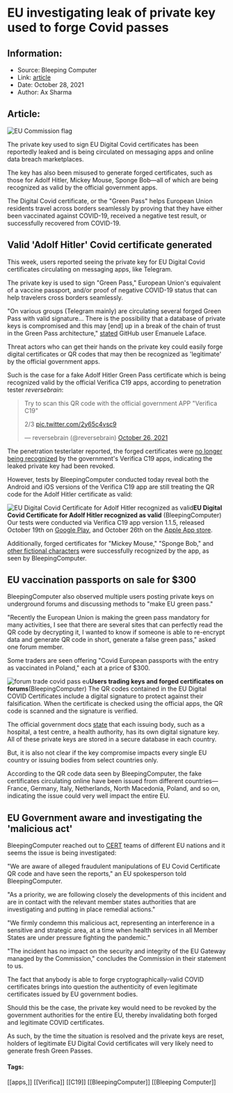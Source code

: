 # EU investigating leak of private key used to forge Covid passes
### 

## Information:
+ Source: Bleeping Computer
+ Link: [article](https://www.bleepingcomputer.com/news/security/eu-investigating-leak-of-private-key-used-to-forge-covid-passes/)
+ Date: October 28, 2021
+ Author: Ax Sharma


## Article:
![EU Commission flag ](https://www.bleepstatic.com/content/hl-images/2021/04/06/EU-flag.jpg)


The private key used to sign EU Digital Covid certificates has been reportedly leaked and is being circulated on messaging apps and online data breach marketplaces.


The key has also been misused to generate forged certificates, such as those for Adolf Hitler, Mickey Mouse, Sponge Bob—all of which are being recognized as valid by the official government apps.


The Digital Covid certificate, or the "Green Pass" helps European Union residents travel across borders seamlessly by proving that they have either been vaccinated against COVID-19, received a negative test result, or successfully recovered from COVID-19.


Valid 'Adolf Hitler' Covid certificate generated
------------------------------------------------


This week, users reported seeing the private key for EU Digital Covid certificates circulating on messaging apps, like Telegram.


The private key is used to sign "Green Pass," European Union's equivalent of a vaccine passport, and/or proof of negative COVID-19 status that can help travelers cross borders seamlessly.


"On various groups (Telegram mainly) are circulating several forged Green Pass with valid signature... There is the possibility that a database of private keys is compromised and this may [end] up in a break of the chain of trust in the Green Pass architecture," [stated](https://github.com/ehn-dcc-development/hcert-spec/issues/103) GitHub user Emanuele Laface.


Threat actors who can get their hands on the private key could easily forge digital certificates or QR codes that may then be recognized as 'legitimate' by the official government apps.


Such is the case for a fake Adolf Hitler Green Pass certificate which is being recognized valid by the official Verifica C19 apps, according to penetration tester *reversebrain*:




> 
> Try to scan this QR code with the official government APP "Verifica C19"  
>   
> 
> 2/3 [pic.twitter.com/2y65c4vsc9](https://t.co/2y65c4vsc9)
> 
> 
> — reversebrain (@reversebrain) [October 26, 2021](https://twitter.com/reversebrain/status/1453095038284615682?ref_src=twsrc%5Etfw)


The penetration testerlater reported, the forged certificates were [no longer being recognized](https://twitter.com/reversebrain/status/1453281511818600455) by the government's Verifica C19 apps, indicating the leaked private key had been revoked.


However, tests by BleepingComputer conducted today reveal both the Android and iOS versions of the Verifica C19 app are still treating the QR code for the Adolf Hitler certificate as valid:



![EU Digital Covid Certificate for Adolf Hitler recognized as valid](https://www.bleepstatic.com/images/news/u/1164866/2021/Oct-2021/eu-covid-pass-private-key-leak/covid-pass-adolf-hitler.jpeg)**EU Digital Covid Certificate for Adolf Hitler recognized as valid** (BleepingComputer)
Our tests were conducted via Verifica C19 app version 1.1.5, released October 19th on [Google Play](http://play.google.com/store/apps/details?id=it.ministerodellasalute.verificaC19&hl=en_GB&gl=US), and October 26th on the [Apple App store](http://apps.apple.com/it/app/verificac19/id1565800117).


Additionally, forged certificates for "Mickey Mouse," "Sponge Bob," and [other fictional characters](https://github.com/denysvitali/covid-cert-analysis/blob/master/RESULTS.md) were successfully recognized by the app, as seen by BleepingComputer.


EU vaccination passports on sale for $300
-----------------------------------------


BleepingComputer also observed multiple users posting private keys on underground forums and discussing methods to "make EU green pass."


"Recently the European Union is making the green pass mandatory for many activities, I see that there are several sites that can perfectly read the QR code by decrypting it, I wanted to know if someone is able to re-encrypt data and generate QR code in short, generate a false green pass," asked one forum member.


Some traders are seen offering "Covid European passports with the entry as vaccinated in Poland," each at a price of $300.



![forum trade covid pass eu](https://www.bleepstatic.com/images/news/u/1164866/2021/Oct-2021/eu-covid-pass-private-key-leak/forum-covid-eu-passs.jpg)**Users trading keys and forged certificates on forums**(BleepingComputer)
The QR codes contained in the EU Digital COVID Certificates include a digital signature to protect against their falsification. When the certificate is checked using the official apps, the QR code is scanned and the signature is verified.


The official government docs [state](http://ec.europa.eu/info/live-work-travel-eu/coronavirus-response/safe-covid-19-vaccines-europeans/eu-digital-covid-certificate_en#how-does-it-help-free-movement) that each issuing body, such as a hospital, a test centre, a health authority, has its own digital signature key. All of these private keys are stored in a secure database in each country.


But, it is also not clear if the key compromise impacts every single EU country or issuing bodies from select countries only.


According to the QR code data seen by BleepingComputer, the fake certificates circulating online have been issued from different countries—France, Germany, Italy, Netherlands, North Macedonia, Poland, and so on, indicating the issue could very well impact the entire EU.


EU Government aware and investigating the 'malicious act'
---------------------------------------------------------


BleepingComputer reached out to [CERT](https://en.wikipedia.org/wiki/Computer_emergency_response_team) teams of different EU nations and it seems the issue is being investigated:


"We are aware of alleged fraudulent manipulations of EU Covid Certificate QR code and have seen the reports," an EU spokesperson told BleepingComputer.


"As a priority, we are following closely the developments of this incident and are in contact with the relevant member states authorities that are investigating and putting in place remedial actions."


"We firmly condemn this malicious act, representing an interference in a sensitive and strategic area, at a time when health services in all Member States are under pressure fighting the pandemic."


"The incident has no impact on the security and integrity of the EU Gateway managed by the Commission," concludes the Commission in their statement to us.


The fact that anybody is able to forge cryptographically-valid COVID certificates brings into question the authenticity of even legitimate certificates issued by EU government bodies.


Should this be the case, the private key would need to be revoked by the government authorities for the entire EU, thereby invalidating both forged and legitimate COVID certificates.


As such, by the time the situation is resolved and the private keys are reset, holders of legitimate EU Digital Covid certificates will very likely need to generate fresh Green Passes.




#### Tags:
[[apps,]] [[Verifica]] [[C19]] [[BleepingComputer]] [[Bleeping Computer]]
